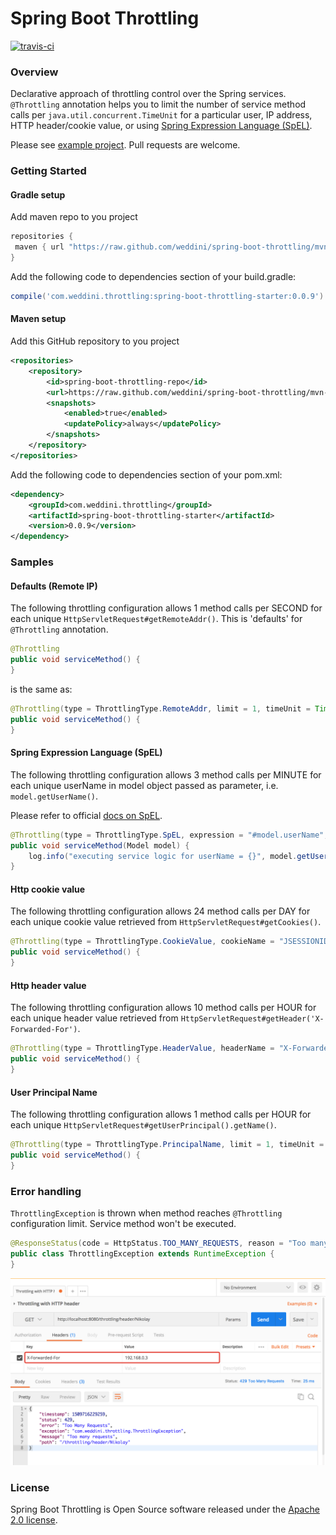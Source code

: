 # Spring Boot Throttling
[![travis-ci](https://travis-ci.org/lecu-radu/spring-boot-throttling.svg?branch=master)](https://travis-ci.org/lecu-radu/spring-boot-throttling)

### Overview

Declarative approach of throttling control over the Spring services. 
`@Throttling` annotation helps you to limit the number of service method calls per `java.util.concurrent.TimeUnit`
for a particular user, IP address, HTTP header/cookie value, or using [Spring Expression Language (SpEL)](https://docs.spring.io/spring/docs/4.3.12.RELEASE/spring-framework-reference/html/expressions.html).

Please see [example project](https://github.com/weddini/spring-boot-throttling/tree/master/spring-boot-throttling-example). Pull requests are welcome. 


### Getting Started

#### Gradle setup

Add maven repo to you project

```groovy
repositories {
 maven { url "https://raw.github.com/weddini/spring-boot-throttling/mvn-repo/" }
}

```

Add the following code to dependencies section of your build.gradle:

```groovy
compile('com.weddini.throttling:spring-boot-throttling-starter:0.0.9')
```

#### Maven setup
Add this GitHub repository to you project

```xml
<repositories>
    <repository>
        <id>spring-boot-throttling-repo</id>
        <url>https://raw.github.com/weddini/spring-boot-throttling/mvn-repo/</url>
        <snapshots>
            <enabled>true</enabled>
            <updatePolicy>always</updatePolicy>
        </snapshots>
    </repository>
</repositories>
```
Add the following code to dependencies section of your pom.xml:

```xml
<dependency>
    <groupId>com.weddini.throttling</groupId>
    <artifactId>spring-boot-throttling-starter</artifactId>
    <version>0.0.9</version>
</dependency>
```


### Samples

#### Defaults (Remote IP)
The following throttling configuration allows 1 method calls per SECOND for each unique `HttpServletRequest#getRemoteAddr()`.
This is 'defaults' for `@Throttling` annotation.

```java
@Throttling
public void serviceMethod() {
}
```
is the same as:

```java
@Throttling(type = ThrottlingType.RemoteAddr, limit = 1, timeUnit = TimeUnit.SECONDS)
public void serviceMethod() {
}
```

#### Spring Expression Language (SpEL)
The following throttling configuration allows 3 method calls per MINUTE for each unique userName in model object passed as parameter, i.e. `model.getUserName()`.

Please refer to official [docs on SpEL](https://docs.spring.io/spring/docs/4.3.12.RELEASE/spring-framework-reference/html/expressions.html).
 
```java
@Throttling(type = ThrottlingType.SpEL, expression = "#model.userName", limit = 3, timeUnit = TimeUnit.MINUTES)
public void serviceMethod(Model model) {
    log.info("executing service logic for userName = {}", model.getUserName());
}
```

#### Http cookie value
The following throttling configuration allows 24 method calls per DAY for each unique cookie value retrieved from `HttpServletRequest#getCookies()`.

```java
@Throttling(type = ThrottlingType.CookieValue, cookieName = "JSESSIONID", limit = 24, timeUnit = TimeUnit.DAYS)
public void serviceMethod() {
}
```

#### Http header value
The following throttling configuration allows 10 method calls per HOUR for each unique header value retrieved from `HttpServletRequest#getHeader('X-Forwarded-For')`.

```java
@Throttling(type = ThrottlingType.HeaderValue, headerName = "X-Forwarded-For", limit = 10, timeUnit = TimeUnit.HOURS)
public void serviceMethod() {
}
```

#### User Principal Name
The following throttling configuration allows 1 method calls per HOUR for each unique `HttpServletRequest#getUserPrincipal().getName()`.

```java
@Throttling(type = ThrottlingType.PrincipalName, limit = 1, timeUnit = TimeUnit.HOURS)
public void serviceMethod() {
}
```


### Error handling

`ThrottlingException` is thrown when method reaches `@Throttling` configuration limit. Service method won't be executed. 

```java
@ResponseStatus(code = HttpStatus.TOO_MANY_REQUESTS, reason = "Too many requests")
public class ThrottlingException extends RuntimeException {
}
```
![Throttling with http header. Exception-handling.](./assets/throttling-with-header-exception-handling.png)


### License
Spring Boot Throttling is Open Source software released under the [Apache 2.0 license](http://www.apache.org/licenses/LICENSE-2.0.html).
